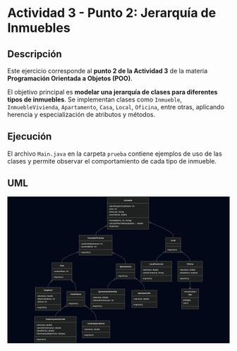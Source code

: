 # Actividad 3 - Punto 2: Jerarquía de Inmuebles

## Descripción

Este ejercicio corresponde al **punto 2 de la Actividad 3** de la materia **Programación Orientada a Objetos (POO)**.

El objetivo principal es **modelar una jerarquía de clases para diferentes tipos de inmuebles**. Se implementan clases como `Inmueble`, `InmuebleVivienda`, `Apartamento`, `Casa`, `Local`, `Oficina`, entre otras, aplicando herencia y especialización de atributos y métodos.

## Ejecución

El archivo `Main.java` en la carpeta `prueba` contiene ejemplos de uso de las clases y permite observar el comportamiento de cada tipo de inmueble.

## UML

![Diagrama de clases](src/UML.png)
